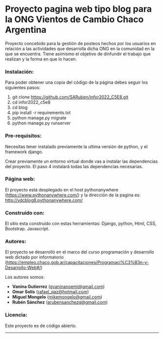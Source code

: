 # Proyecto pagina web tipo blog para la ONG Vientos de Cambio Chaco Argentina

Proyecto concebido para la gestión de posteos hechos por los usuarios en relación a las actividades que desarrolla dicha ONG en la comunidad en la que se encuentra.
Tiene asimismo el objetivo de dinfundir el trabajo que realizan y la forma en que lo hacen.  

### Instalación:
Para poder obtener una copia del código de la página debes seguir los siguientes pasos:

1. git clone https://github.com/SARuben/infor2022_C5E8.git
2. cd infor2022_c5e8
3. cd blog
4. pip install -r requirements.txt
5. python manage.py migrate
6. python manage.py runserver


### Pre-requisitos: 

Necesitas tener instalado previamente la ultima versión de python, y el framework django.  

Crear previamente un entorno virtual donde vas a instalar las dependencias del proyecto. El paso 4 instalará todas las dependencias necesarias.   

### Página web:

El proyecto está desplegado en el host pythonanywhere (https://www.pythonanywhere.com/) y la dirección de la pagina es:
http://vdcblog8.pythonanywhere.com/


### Construído con: 
El sitio esta construído con estas herramientas: 
 Django, python, Html, CSS, Bootstrap. Javascript.


### Autores: 
El proyecto se desarrolló en el marco del curso programación y desarrollo web dictado por informatorio (https://empleo.chaco.gob.ar/capacitaciones/Programaci%C3%B3n-y-Desarrollo-Web#/)

Los autores somos:

* **Vanina Gutierrez**  (gvaninanoemi@gmail.com)
* **Omar Solís** (rafael_qaz@hotmail.com)   
* **Miguel Mongelo**  (mikemongelo@gmail.com)
* **Rubén Sánchez** (arubensanchezg@gmail.com)


### Licencia: 
Este proyecto es de código abierto.

---



